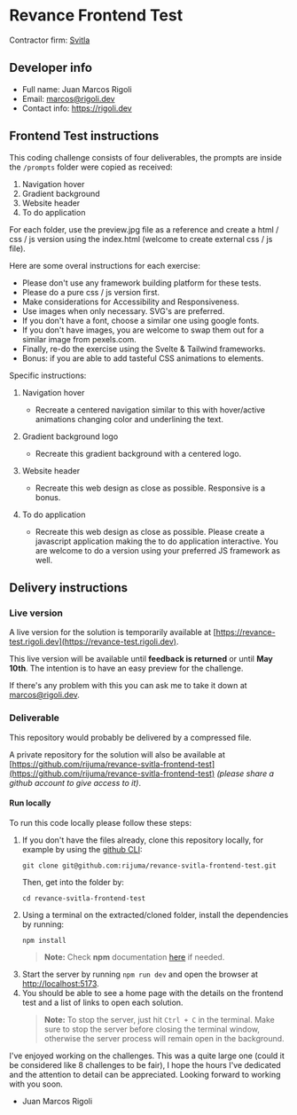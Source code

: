 # Revance Frontend Test

Contractor firm: [Svitla](https://svitla.com)

## Developer info

- Full name: Juan Marcos Rigoli
- Email: [marcos@rigoli.dev](mailto:marcos@rigoli.dev)
- Contact info: https://rigoli.dev

## Frontend Test instructions

This coding challenge consists of four deliverables, the prompts are inside the `/prompts` folder were copied as received:

1. Navigation hover
2. Gradient background
3. Website header
4. To do application

For each folder, use the preview.jpg file as a reference and create a html / css / js version using the index.html (welcome to create external css / js file).

Here are some overal instructions for each exercise:

- Please don't use any framework building platform for these tests.
- Please do a pure css / js version first.
- Make considerations for Accessibility and Responsiveness.
- Use images when only necessary. SVG's are preferred.
- If you don't have a font, choose a similar one using google fonts.
- If you don't have images, you are welcome to swap them out for a similar image from pexels.com.
- Finally, re-do the exercise using the Svelte & Tailwind frameworks.
- Bonus: if you are able to add tasteful CSS animations to elements.

Specific instructions:

1. Navigation hover

   - Recreate a centered navigation similar to this with hover/active animations changing color and underlining the text.

2. Gradient background logo

   - Recreate this gradient background with a centered logo.

3. Website header

   - Recreate this web design as close as possible. Responsive is a bonus.

4. To do application

   - Recreate this web design as close as possible. Please create a javascript application making the to do application interactive. You are welcome to do a version using your preferred JS framework as well.

## Delivery instructions

### Live version

A live version for the solution is temporarily available at [https://revance-test.rigoli.dev](https://revance-test.rigoli.dev).

This live version will be available until **feedback is returned** or until **May 10th**. The intention is to have an easy preview for the challenge.

If there's any problem with this you can ask me to take it down at [marcos@rigoli.dev](mailto:marcos@rigoli.dev).

### Deliverable

This repository would probably be delivered by a compressed file.

A private repository for the solution will also be available at [https://github.com/rijuma/revance-svitla-frontend-test](https://github.com/rijuma/revance-svitla-frontend-test) <i>(please share a github account to give access to it)</i>.

#### Run locally

To run this code locally please follow these steps:

1. If you don't have the files already, clone this repository locally, for example by using the [github CLI](https://cli.github.com):
   ```text
   git clone git@github.com:rijuma/revance-svitla-frontend-test.git
   ```
   Then, get into the folder by:
   ```text
   cd revance-svitla-frontend-test
   ```
2. Using a terminal on the extracted/cloned folder, install the dependencies by running:
   ```text
   npm install
   ```
   > **Note:** Check **npm** documentation [here](https://www.npmjs.com) if needed.
3. Start the server by running `npm run dev` and open the browser at [http://localhost:5173](http://localhost:5173).
4. You should be able to see a home page with the details on the frontend test and a list of links to open each solution.
   > **Note:** To stop the server, just hit `Ctrl + C` in the terminal. Make sure to stop the server before closing the terminal window, otherwise the server process will remain open in the background.

I've enjoyed working on the challenges. This was a quite large one (could it be considered like 8 challenges to be fair), I hope the hours I've dedicated and the attention to detail can be appreciated. Looking forward to working with you soon.

- Juan Marcos Rigoli
